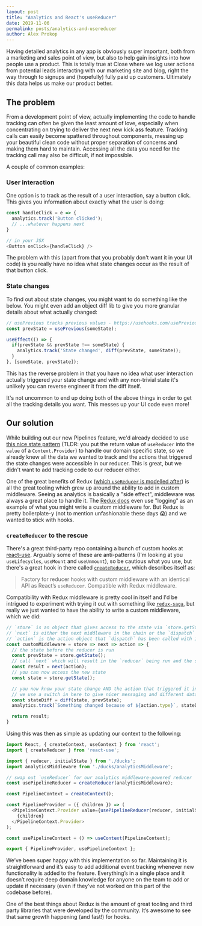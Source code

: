 ```yaml
---
layout: post
title: "Analytics and React's useReducer"
date: 2019-11-06
permalink: posts/analytics-and-usereducer
author: Alex Prokop
---
```

Having detailed analytics in any app is obviously super important, both from a marketing and sales point of view, but also to help gain insights into how people use a product. This is totally true at Close where we log user actions from potential leads interacting with our marketing site and blog, right the way through to signups and (hopefully) fully paid up customers. Ultimately this data helps us make our product better. 

## The problem

From a development point of view, actually implementing the code to handle tracking can often be given the least amount of love, especially when concentrating on trying to deliver the next new kick ass feature. Tracking calls can easily become spattered throughout components, messing up your beautiful clean code without proper separation of concerns and making them hard to maintain. Accessing all the data you need for the tracking call may also be difficult, if not impossible. 

A couple of common examples:

### User interaction

One option is to track as the result of a user interaction, say a button click. This gives you information about exactly what the user is doing:

```javascript
const handleClick = e => {
  analytics.track('Button clicked');
  // ...whatever happens next
}

// in your JSX
<Button onClick={handleClick} />
```

The problem with this (apart from that you probably don't want it in your UI code) is you really have no idea what state changes occur as the result of that button click.

### State changes

To find out about state changes, you might want to do something like the below. You might even add an object diff lib to give you more granular details about what actually changed:

```javascript
// usePrevious tracks previous values - https://usehooks.com/usePrevious/
const prevState = usePrevious(someState);

useEffect(() => {
  if(prevState && prevState !== someState) {
    analytics.track('State changed', diff(prevState, someState));
  }
}, [someState, prevState]);
```

This has the reverse problem in that you have no idea what user interaction actually triggered your state change and with any non-trivial state it's unlikely you can reverse engineer it from the diff itself.

It's not uncommon to end up doing both of the above things in order to get all the tracking details you want. This messes up your UI code even more!

## Our solution

While building out our new Pipelines feature, we'd already decided to use [this nice state pattern](https://medium.com/simply/state-management-with-react-hooks-and-context-api-at-10-lines-of-code-baf6be8302c) (TLDR: you put the return value of `useReducer` into the `value` of a `Context.Provider`) to handle our domain specific state, so we already knew all the data we wanted to track and the actions that triggered the state changes were accessible in our reducer. This is great, but we didn't want to add tracking code to our reducer either.

One of the great benefits of Redux ([which `useReducer` is modelled after](https://reactjs.org/docs/hooks-reference.html#usereducer)) is all the great tooling which grew up around the ability to add in custom middleware. Seeing as analytics is basically a "side effect", middleware was always a great place to handle it. The [Redux docs](https://redux.js.org/advanced/middleware) even use "logging" as an example of what you might write a custom middleware for. But Redux is pretty boilerplate-y (not to mention unfashionable these days 😱) and we wanted to stick with hooks.

### `createReducer` to the rescue

There's a great third-party repo containing a bunch of custom hooks at [react-use](https://github.com/streamich/react-use). Arguably some of these are anti-patterns (I'm looking at you `useLifecycles`, `useMount` and `useUnmount`), so be cautious what you use, but there's a great hook in there called [`createReducer`](https://github.com/streamich/react-use/blob/master/docs/createReducer.md), which describes itself as:

> Factory for reducer hooks with custom middleware with an identical API as React’s `useReducer`. Compatible with Redux middleware.

Compatibility with Redux middleware is pretty cool in itself and I'd be intrigued to experiment with trying it out with something like [`redux-saga`](https://github.com/redux-saga/redux-saga), but really we just wanted to have the ability to write a custom middleware, which we did:

```javascript
// `store` is an object that gives access to the state via `store.getState()`
// `next` is either the next middleware in the chain or the `dispatch` function
// `action` is the action object that `dispatch` has been called with in your React code
const customMiddleware = store => next => action => {
  // the state before the reducer is run
  const prevState = store.getState();
  // call `next` which will result in the `reducer` being run and the state updated
  const result = next(action);
  // you can now access the new state
  const state = store.getState();

  // you now know your state change AND the action that triggered it in a single place!
  // we use a switch in here to give nicer messaging and different data depending on the action
  const stateDiff = diff(state, prevState);
  analytics.track(`Something changed because of ${action.type}`, stateDiff);

  return result;
}
```

Using this was then as simple as updating our context to the following:

```javascript
import React, { createContext, useContext } from 'react';
import { createReducer } from 'react-use';

import { reducer, initialState } from './ducks';
import analyticsMiddleware from './ducks/analyticsMiddleware';

// swap out `useReducer` for our analytics middleware-powered reducer
const usePipelineReducer = createReducer(analyticsMiddleware);

const PipelineContext = createContext();

const PipelineProvider = ({ children }) => (
  <PipelineContext.Provider value={usePipelineReducer(reducer, initialState)}>
    {children}
  </PipelineContext.Provider>
);

const usePipelineContext = () => useContext(PipelineContext);

export { PipelineProvider, usePipelineContext };
```

We’ve been super happy with this implementation so far. Maintaining it is straightforward and it’s easy to add additional event tracking whenever new functionality is added to the feature. Everything’s in a single place and it doesn’t require deep domain knowledge for anyone on the team to add or update if necessary (even if they’ve not worked on this part of the codebase before).

One of the best things about Redux is the amount of great tooling and third party libraries that were developed by the community. It’s awesome to see that same growth happening (and fast!) for hooks.
